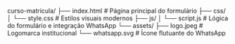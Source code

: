 curso-matricula/
├── index.html        # Página principal do formulário
├── css/
│   └── style.css     # Estilos visuais modernos
├── js/
│   └── script.js     # Lógica do formulário e integração WhatsApp
└── assets/
    ├── logo.jpeg     # Logomarca institucional
    └── whatsapp.svg  # Ícone flutuante do WhatsApp
